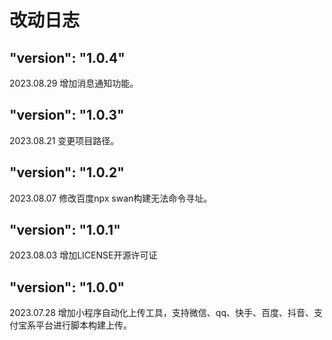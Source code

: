 # 改动日志

## "version": "1.0.4"

2023.08.29
增加消息通知功能。

## "version": "1.0.3"

2023.08.21
变更项目路径。

## "version": "1.0.2"

2023.08.07
修改百度npx swan构建无法命令寻址。

## "version": "1.0.1"

2023.08.03
增加LICENSE开源许可证

## "version": "1.0.0"

2023.07.28
增加小程序自动化上传工具，支持微信、qq、快手、百度、抖音、支付宝系平台进行脚本构建上传。
